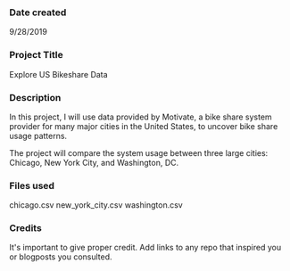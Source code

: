 ### Date created
9/28/2019

### Project Title
Explore US Bikeshare Data

### Description
In this project, I will use data provided by Motivate, a bike share system provider for many major cities in the United States, to uncover bike share usage patterns.

The project will compare the system usage between three large cities: Chicago, New York City, and Washington, DC.

### Files used
chicago.csv
new_york_city.csv
washington.csv

### Credits
It's important to give proper credit. Add links to any repo that inspired you or blogposts you consulted.
